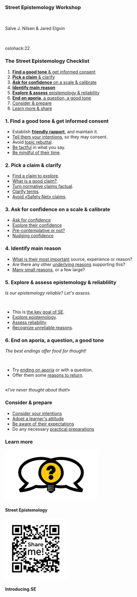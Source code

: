[comment]: # (Compile this presentation with the command below)
[comment]: # (mdslides docs.md --include dist)
[comment]: # (...or by running the Makefile with "make")

[comment]: # (THEME = streetepistemology)

[comment]: # (minScale: 0.2)
[comment]: # (maxScale: 4.0)
[comment]: # (controls: true)
[comment]: # (width: "80%")
[comment]: # (height: "80%")
[comment]: # (help: true)

### Street Epistemology Workshop

\
\
Salve J. Nilsen & Jared Elgvin

\
\
oslohack:22


[comment]: # (!!! data-background-size="50%" data-background-image="dist/media/street-epistemology-logo.png", data-background-position="100% 0%" data-background-opacity="0.2")

### The Street Epistemology Checklist

1. [**Find a good tone** & get informed consent](#/1)
2. [**Pick a claim** & clarify](#/2)
3. [**Ask for confidence** on a scale & calibrate](#/3)
4. [**Identify main reason**](#/4)
5. [**Explore & assess** epi&shy;stemology & reliability](#/5)
6. [**End on aporia**, a question, a good tone](#/6)
7. [Consider & prepare](#/7)
8. [Learn more & share](#/8)


[comment]: # (!!! data-background-size="50%" data-background-image="dist/media/street-epistemology-logo.png", data-background-position="100% 0%" data-background-opacity="0.2")

### 1. Find a good tone & get informed consent

* Establish [**friendly rap&shy;port**](#/1/1), and main&shy;tain&nbsp;it.
* [Tell them your intentions](#/1/2), so they may consent.
* Avoid [topic rebuttal](#/1/3).
* [Be tactful](#/1/4) in what you&nbsp;say.
* [Be mindful of their time](#/1/6).


[comment]: # (!!! data-background-size="50%" data-background-image="dist/media/street-epistemology-logo.png", data-background-position="100% 0%" data-background-opacity="0.2")

### 2. Pick a claim &&nbsp;clarify

* [Find a claim to explore](#/2/1).
* [What is a good claim?](#/2/2).
* [Turn normative claims factual](#/2/3).
* [Clarify terms](#/2/4).
* [Avoid «Safety Net» claims](#/2/5).


[comment]: # (!!! data-background-size="50%" data-background-image="dist/media/street-epistemology-logo.png", data-background-position="100% 0%" data-background-opacity="0.2")

### 3. Ask for con&shy;fi&shy;dence on a scale &&nbsp;calibrate

* [Ask for confidence](#/3/1)
* [Explore their confidence](#/3/2)
* [Pre-contemplative or&nbsp;not?](#/3/3)
* [Nudging confidence](#/3/4)


[comment]: # (!!! data-background-size="50%" data-background-image="dist/media/street-epistemology-logo.png", data-background-position="100% 0%" data-background-opacity="0.2")

### 4. Identify main reason

* [What is their most im&shy;portant](#/4/1) source, ex&shy;peri&shy;ence or reason?
* Are there any other [under&shy;lying reasons](#/4/2) sup&shy;porting this?
* [Many small reasons](#/4/3), or a few large?


[comment]: # (!!! data-background-size="50%" data-background-image="dist/media/street-epistemology-logo.png", data-background-position="100% 0%" data-background-opacity="0.2")

### 5. Explore & assess epistemology & reliablility

*Is our epistemology reliable? Let's assess.*

<br>

* This is [the key goal of&nbsp;SE](#/5/1).
* [Explore epistemology](#/5/2).
* [Assess reliability](#/5/3).
* [Recognize unreliable reasons](#/5/5).


[comment]: # (!!! data-background-size="50%" data-background-image="dist/media/street-epistemology-logo.png", data-background-position="100% 0%" data-background-opacity="0.2")

### 6. End on aporia, a question, a good tone

*The best endings offer food for thought!*

<br>

* Try [ending on aporia](#/6/1) or with a question.
* Offer them some [reasons to return](#/6/2).

\
*«I've never thought about that!»*


[comment]: # (!!! data-background-size="50%" data-background-image="dist/media/street-epistemology-logo.png", data-background-position="100% 0%" data-background-opacity="0.2")

### Consider & prepare

* [Consider your intentions](#/7/1)
* [Adopt a learner's attitude](#/7/2)
* [Be aware of their expectations](#/7/3)
* Do any necessary [prac&shy;tical preparations](#/7/4)


[comment]: # (!!! data-background-size="50%" data-background-image="dist/media/street-epistemology-logo.png", data-background-position="100% 0%" data-background-opacity="0.2")

### Learn more



[comment]: # (!!!)

[![Street Epistemology Logo](dist/media/street-epistemology-logo.png)](https://streetepistemology.com)
#### Street&nbsp;Epistemology

[![QR Code image to introducing.se](dist/media/to-this-site-qr.png)](https://introducing.se)
#### Introducing.SE


[comment]: # (|||)
